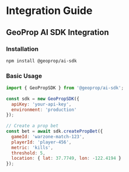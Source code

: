 # Integration Guide 
 
## GeoProp AI SDK Integration 
 
### Installation 
 
```bash 
npm install @geoprop/ai-sdk 
``` 
 
### Basic Usage 
 
```javascript 
import { GeoPropSDK } from '@geoprop/ai-sdk'; 
 
const sdk = new GeoPropSDK({ 
  apiKey: 'your-api-key', 
  environment: 'production' 
}); 
 
// Create a prop bet 
const bet = await sdk.createPropBet({ 
  gameId: 'warzone-match-123', 
  playerId: 'player-456', 
  metric: 'kills', 
  threshold: 5, 
  location: { lat: 37.7749, lon: -122.4194 } 
}); 
``` 
